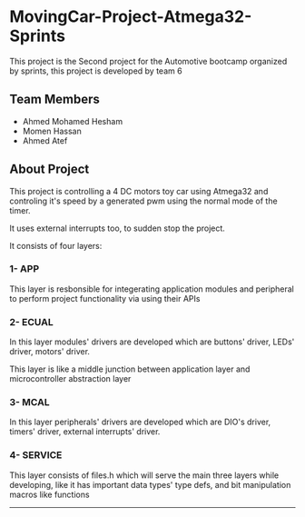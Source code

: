 # MovingCar-Project-Atmega32-Sprints
This project is the Second project for the Automotive bootcamp organized by sprints, this project is developed by team 6

## Team Members
- Ahmed Mohamed Hesham
- Momen Hassan
- Ahmed Atef

## About Project 
This project is controlling a 4 DC motors toy car using Atmega32 and controling it's speed by a generated pwm using the normal mode of the timer.

It uses external interrupts too, to sudden stop the project.

It consists of four layers:
### 1- APP 
This layer is resbonsible for integerating application modules and peripheral to perform project functionality via using their APIs
 
### 2- ECUAL
In this layer modules' drivers are developed which are buttons' driver, LEDs' driver, motors' driver.

This layer is like a middle junction between application layer and microcontroller abstraction layer 

### 3- MCAL
In this layer peripherals' drivers are developed which are DIO's driver, timers' driver, external interrupts' driver.

### 4- SERVICE
This layer consists of files.h which will serve the main three layers while developing, like it has important data types' type defs, and bit manipulation macros like functions 

---


